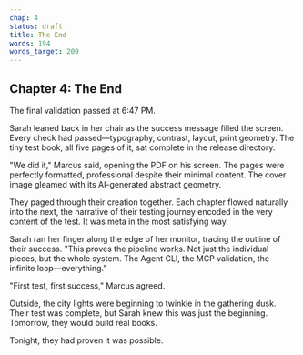 ```yaml
---
chap: 4
status: draft
title: The End
words: 194
words_target: 200
---
```


## Chapter 4: The End

The final validation passed at 6:47 PM.

Sarah leaned back in her chair as the success message filled the screen. Every check had passed—typography, contrast, layout, print geometry. The tiny test book, all five pages of it, sat complete in the release directory.

"We did it," Marcus said, opening the PDF on his screen. The pages were perfectly formatted, professional despite their minimal content. The cover image gleamed with its AI-generated abstract geometry.

They paged through their creation together. Each chapter flowed naturally into the next, the narrative of their testing journey encoded in the very content of the test. It was meta in the most satisfying way.

Sarah ran her finger along the edge of her monitor, tracing the outline of their success. "This proves the pipeline works. Not just the individual pieces, but the whole system. The Agent CLI, the MCP validation, the infinite loop—everything."

"First test, first success," Marcus agreed.

Outside, the city lights were beginning to twinkle in the gathering dusk. Their test was complete, but Sarah knew this was just the beginning. Tomorrow, they would build real books.

Tonight, they had proven it was possible.